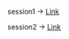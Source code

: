 session1 -> [Link](https://github.com/AnvethaHM4/Java-Programs/blob/main/7a_Session_%20Management/7a.png)

session2 -> [Link](https://github.com/AnvethaHM4/Java-Programs/blob/main/7a_Session_%20Management/7b.png)
